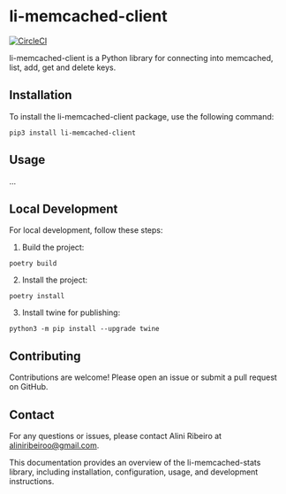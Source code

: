 # li-memcached-client

[![CircleCI](https://dl.circleci.com/status-badge/img/gh/liniribeiro/li-memcached-client/tree/main.svg?style=svg)](https://dl.circleci.com/status-badge/redirect/gh/liniribeiro/li-memcached-client/tree/main)

li-memcached-client is a Python library for connecting into memcached, list, add, get and delete keys.

## Installation
To install the li-memcached-client package, use the following command:

```
pip3 install li-memcached-client
```


## Usage 
...

## Local Development
For local development, follow these steps:

1. Build the project:
```
poetry build
```
2. Install the project:
```
poetry install
```
3. Install twine for publishing:
```
python3 -m pip install --upgrade twine
```

## Contributing
Contributions are welcome! Please open an issue or submit a pull request on GitHub.  

## Contact
For any questions or issues, please contact Alini Ribeiro at aliniribeiroo@gmail.com. 


This documentation provides an overview of the li-memcached-stats library, including installation, configuration, usage, and development instructions.